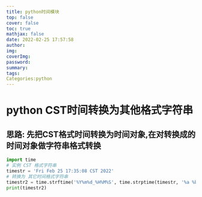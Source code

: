 ```yaml
---
title: python时间模块
top: false
cover: false
toc: true
mathjax: false
date: 2022-02-25 17:57:58
author:
img:
coverImg:
password:
summary:
tags:
Categories:python
---
```


# python CST时间转换为其他格式字符串

## 思路: 先把CST格式时间转换为时间对象,在对转换成的时间对象做字符串格式转换

```python
import time
# 实例 CST 格式字符串
timestr = 'Fri Feb 25 17:35:08 CST 2022'
# 转换为 其它时间格式字符串
timestr2 = time.strftime('%Y%m%d_%H%M%S', time.strptime(timestr, '%a %b %d %H:%M:%S CST %Y'))
print(timestr2)
```

